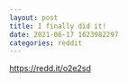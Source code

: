 ```yaml
--- 
layout: post 
title: I finally did it! 
date: 2021-06-17 1623982297 
categories: reddit 
--- 
```

https://redd.it/o2e2sd